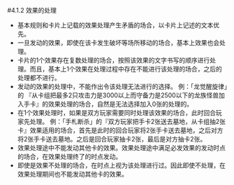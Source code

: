 #4.1.2        效果的处理
* 基本规则和卡片上记载的效果处理产生矛盾的场合，以卡片上记述的文本优先。
* 一旦发动的效果，即使在该卡发生破坏等场所移动的场合，基本上效果也会处理。
* 卡片的1个效果存在复数处理的场合，按照该效果的文字书写的顺序进行处理。而且，基本上1个效果在处理过程中存在不能进行该处理的场合，之后的处理都不进行。
* 发动的效果的处理中，不能作出令该处理无法进行的选择。
例：「龙觉醒旋律」的 『从卡组把最多2只攻击力是3000以上而守备力是2500以下的龙族怪兽加入手卡』的效果处理的场合，自然是无法选择加入0张的处理的。
* 在1个效果处理时，如果是双方玩家需要同时处理该效果的场合，此时回合玩家先处理。
例：「手札断杀」的『双方玩家把手卡2张送去墓地，从卡组抽2张卡』效果适用的场合，首先是此时的回合玩家将2张手卡送去墓地，之后对方将2张手卡送去墓地。之后是回合玩家抽卡2张，最后是对方抽卡2张。
* 效果处理途中不能发动其他卡的效果。效果处理途中满足必发效果的发动时点的场合，在效果处理终了的时点发动。
* 即使是效果不处理的场合，在时点上视为该处理进行过。因此即使不处理，在效果处理期间也不能发动其他卡的效果。
